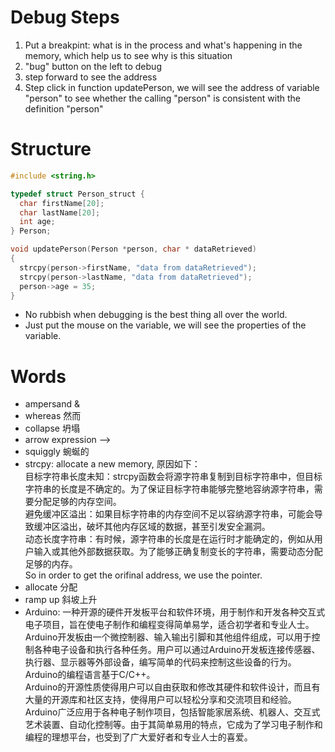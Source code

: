 # Debug Steps
1. Put a breakpint: what is in the process and what's happening in the memory, which help us to see why is this situation
2. "bug" button on the left to debug
3. step forward to see the address
4. Step click in function updatePerson, we will see the address of variable "person" to see whether the calling "person" is consistent with the definition "person"


# Structure
```C++
#include <string.h>

typedef struct Person_struct {
  char firstName[20];
  char lastName[20];
  int age; 
} Person;
```

```C++
void updatePerson(Person *person, char * dataRetrieved)
{
  strcpy(person->firstName, "data from dataRetrieved");
  strcpy(person->lastName, "data from dataRetrieved");
  person->age = 35;
}
```

- No rubbish when debugging is the best thing all over the world.
- Just put the mouse on the variable, we will see the properties of the variable.


# Words
- ampersand &
- whereas 然而
- collapse 坍塌
- arrow expression —>
- squiggly 蜿蜒的
- strcpy: allocate a new memory, 原因如下：<br>
目标字符串长度未知：strcpy函数会将源字符串复制到目标字符串中，但目标字符串的长度是不确定的。为了保证目标字符串能够完整地容纳源字符串，需要分配足够的内存空间。<br>
避免缓冲区溢出：如果目标字符串的内存空间不足以容纳源字符串，可能会导致缓冲区溢出，破坏其他内存区域的数据，甚至引发安全漏洞。<br>
动态长度字符串：有时候，源字符串的长度是在运行时才能确定的，例如从用户输入或其他外部数据获取。为了能够正确复制变长的字符串，需要动态分配足够的内存。<br>
So in order to get the orifinal address, we use the pointer.
- allocate 分配
- ramp up 斜坡上升
- Arduino: 一种开源的硬件开发板平台和软件环境，用于制作和开发各种交互式电子项目，旨在使电子制作和编程变得简单易学，适合初学者和专业人士。<br>
Arduino开发板由一个微控制器、输入输出引脚和其他组件组成，可以用于控制各种电子设备和执行各种任务。用户可以通过Arduino开发板连接传感器、执行器、显示器等外部设备，编写简单的代码来控制这些设备的行为。Arduino的编程语言基于C/C++。<br>
Arduino的开源性质使得用户可以自由获取和修改其硬件和软件设计，而且有大量的开源库和社区支持，使得用户可以轻松分享和交流项目和经验。<br>
Arduino广泛应用于各种电子制作项目，包括智能家居系统、机器人、交互式艺术装置、自动化控制等。由于其简单易用的特点，它成为了学习电子制作和编程的理想平台，也受到了广大爱好者和专业人士的喜爱。
